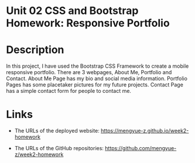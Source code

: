 # Unit 02 CSS and Bootstrap Homework: Responsive Portfolio

# Description
In this project, I have used the Bootstrap CSS Framework to create a mobile responsive portfolio.
There are 3 webpages, About Me, Portfolio and Contact.
About Me Page has my bio and social media information.
Portfolio Pages has some placetaker pictures for my future projects.
Contact Page has a simple contact form for people to contact me.

# Links

* The URLs of the deployed website: https://mengyue-z.github.io/week2-homework

* The URLs of the GitHub repositories: https://github.com/mengyue-z/week2-homework
